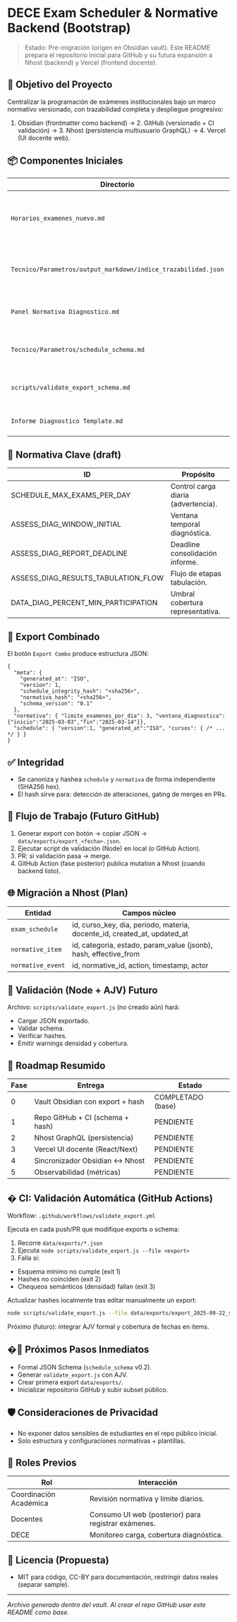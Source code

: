 # DECE Exam Scheduler & Normative Backend (Bootstrap)

> Estado: Pre-migración (origen en Obsidian vault). Este README prepara el repositorio inicial para GitHub y su futura expansión a Nhost (backend) y Vercel (frontend docente).

## 🎯 Objetivo del Proyecto
Centralizar la programación de exámenes institucionales bajo un marco normativo versionado, con trazabilidad completa y despliegue progresivo:
1. Obsidian (frontmatter como backend) → 2. GitHub (versionado + CI validación) → 3. Nhost (persistencia multiusuario GraphQL) → 4. Vercel (UI docente web).

## 📦 Componentes Iniciales
Directorio | Función
-----------|---------
`Horarios_examenes_nuevo.md` | Editor interactivo (DataviewJS) con normativa y advertencias.
`Tecnico/Parametros/output_markdown/indice_trazabilidad.json` | Índice normativo (lineamientos diagnósticos draft).
`Panel Normativa Diagnostico.md` | Vista de inspección y filtros de lineamientos.
`Tecnico/Parametros/schedule_schema.md` | Schema conceptual export combinado.
`scripts/validate_export_schema.md` | Especificación validador (Node + AJV futuro).
`Informe Diagnostico Template.md` | Plantilla informe institucional.

## 🔐 Normativa Clave (draft)
ID | Propósito
---|----------
SCHEDULE_MAX_EXAMS_PER_DAY | Control carga diaria (advertencia).
ASSESS_DIAG_WINDOW_INITIAL | Ventana temporal diagnóstica.
ASSESS_DIAG_REPORT_DEADLINE | Deadline consolidación informe.
ASSESS_DIAG_RESULTS_TABULATION_FLOW | Flujo de etapas tabulación.
DATA_DIAG_PERCENT_MIN_PARTICIPATION | Umbral cobertura representativa.

## 🧱 Export Combinado
El botón `Export Combo` produce estructura JSON:
```jsonc
{
  "meta": {
    "generated_at": "ISO",
    "version": 1,
    "schedule_integrity_hash": "<sha256>",
    "normativa_hash": "<sha256>",
    "schema_version": "0.1"
  },
  "normativa": { "limite_examenes_por_dia": 3, "ventana_diagnostica": {"inicio":"2025-03-03","fin":"2025-03-14"}},
  "schedule": { "version":1, "generated_at":"ISO", "cursos": { /* ... */ } }
}
```

## ✅ Integridad
- Se canoniza y hashea `schedule` y `normativa` de forma independiente (SHA256 hex).
- El hash sirve para: detección de alteraciones, gating de merges en PRs.

## 🔄 Flujo de Trabajo (Futuro GitHub)
1. Generar export con botón → copiar JSON → `data/exports/export_<fecha>.json`.
2. Ejecutar script de validación (Node) en local (o GitHub Action).
3. PR: si validación pasa → merge.
4. GitHub Action (fase posterior) publica mutation a Nhost (cuando backend listo).

## 🌐 Migración a Nhost (Plan)
Entidad | Campos núcleo
--------|---------------
`exam_schedule` | id, curso_key, dia, periodo, materia, docente_id, created_at, updated_at
`normative_item` | id, categoria, estado, param_value (jsonb), hash, effective_from
`normative_event` | id, normative_id, action, timestamp, actor

## 🧪 Validación (Node + AJV) Futuro
Archivo: `scripts/validate_export.js` (no creado aún) hará:
- Cargar JSON exportado.
- Validar schema.
- Verificar hashes.
- Emitir warnings densidad y cobertura.

## 🚀 Roadmap Resumido
Fase | Entrega | Estado
-----|---------|-------
0 | Vault Obsidian con export + hash | COMPLETADO (base)
1 | Repo GitHub + CI (schema + hash) | PENDIENTE
2 | Nhost GraphQL (persistencia) | PENDIENTE
3 | Vercel UI docente (React/Next) | PENDIENTE
4 | Sincronizador Obsidian ↔ Nhost | PENDIENTE
5 | Observabilidad (métricas) | PENDIENTE

## � CI: Validación Automática (GitHub Actions)
Workflow: `.github/workflows/validate_export.yml`

Ejecuta en cada push/PR que modifique exports o schema:
1. Recorre `data/exports/*.json`
2. Ejecuta `node scripts/validate_export.js --file <export>`
3. Falla si:
  - Esquema mínimo no cumple (exit 1)
  - Hashes no coinciden (exit 2)
  - Chequeos semánticos (densidad) fallan (exit 3)

Actualizar hashes localmente tras editar manualmente un export:
```bash
node scripts/validate_export.js --file data/exports/export_2025-09-22_sample.json --fix
```

Próximo (futuro): integrar AJV formal y cobertura de fechas en items.

## �🧩 Próximos Pasos Inmediatos
- Formal JSON Schema (`schedule_schema` v0.2).
- Generar `validate_export.js` con AJV.
- Crear primera export `data/exports/`.
- Inicializar repositorio GitHub y subir subset público.

## 🛡 Consideraciones de Privacidad
- No exponer datos sensibles de estudiantes en el repo público inicial.
- Solo estructura y configuraciones normativas + plantillas.

## 👥 Roles Previos
Rol | Interacción
----|------------
Coordinación Académica | Revisión normativa y límite diarios.
Docentes | Consumo UI web (posterior) para registrar exámenes.
DECE | Monitoreo carga, cobertura diagnóstica.

## 📄 Licencia (Propuesta)
- MIT para código, CC-BY para documentación, restringir datos reales (separar sample).

---
_Archivo generado dentro del vault. Al crear el repo GitHub usar este README como base._
